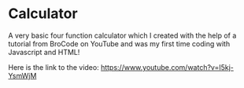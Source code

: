 # Calculator

A very basic four function calculator which I created with the help of a tutorial from BroCode on YouTube and was my first time coding with Javascript and HTML!

Here is the link to the video: https://www.youtube.com/watch?v=I5kj-YsmWjM
